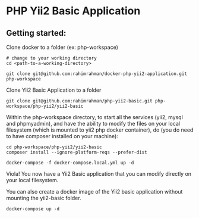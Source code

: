 # PHP Yii2 Basic Application

## Getting started:

Clone docker to a folder (ex: php-workspace)
```
# change to your working directory
cd <path-to-a-working-directory>

git clone git@github.com:rahimrahman/docker-php-yii2-application.git php-workspace
```
Clone Yii2 Basic Application to a folder
```
git clone git@github.com:rahimrahman/php-yii2-basic.git php-workspace/php-yii2/yii2-basic
```

Within the php-workspace directory, to start all the services (yii2, mysql and phpmyadmin), and have the ability to modify the files on your local filesystem (which is mounted to yii2 php docker container), do (you do need to have composer installed on your machine):

```
cd php-workspace/php-yii2/yii2-basic
composer install --ignore-platform-reqs --prefer-dist

docker-compose -f docker-compose.local.yml up -d
```

Viola!  You now have a Yii2 Basic application that you can modify directly on your local filesystem.

You can also create a docker image of the Yii2 basic application without mounting the yii2-basic folder.

```
docker-compose up -d
```


